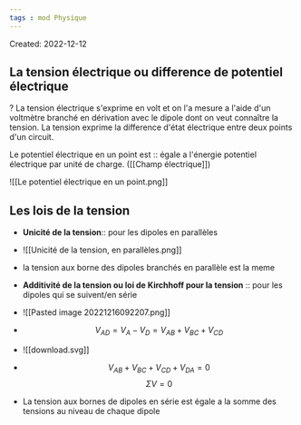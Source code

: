 ```yaml
---
tags : mod Physique
---
```

Created: 2022-12-12 

## La tension électrique ou difference de potentiel électrique
?
La tension électrique s'exprime en volt et on l'a mesure a l'aide d'un voltmètre branché en dérivation avec le dipole dont on veut connaître la tension. La tension exprime la difference d'état électrique entre deux points d'un circuit. 
<!--SR:!2023-01-15,4,170-->

Le potentiel électrique en un point est :: égale a l'énergie potentiel électrique par unité de charge. ([[Champ électrique]])

![[Le potentiel électrique en un point.png]]

## Les lois de la tension
- **Unicité de la tension**:: pour les dipoles en parallèles
- ![[Unicité de la tension, en parallèles.png]]
- la tension aux borne des dipoles branchés en parallèle est la meme

- **Additivité de la tension ou loi de Kirchhoff pour la tension** :: pour les dipoles qui se suivent/en série 
- ![[Pasted image 20221216092207.png]]
- $$V_{AD}=V_{A}-V_{D}=V_{AB}+V_{BC}+V_{CD}$$
- ![[download.svg]]
- $$V_{AB}+V_{BC}+V_{CD}+V_{DA}=0$$$$\Sigma V=0$$

- La tension aux bornes de dipoles en série est égale a la somme des tensions au niveau de chaque dipole

